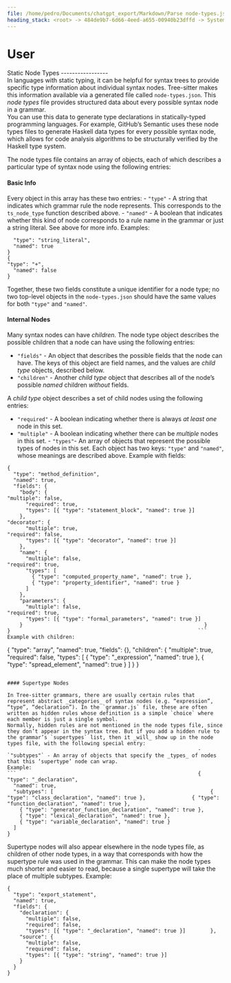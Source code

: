 ```yaml
---
file: /home/pedro/Documents/chatgpt_export/Markdown/Parse node-types.json for models..md
heading_stack: <root> -> 484de9b7-6d66-4eed-a655-00940b23dffd -> System -> 40bb608e-2dfa-4a1b-a046-7b8d340b36c3 -> System -> aaa2de54-e0e3-4848-813c-de80cbe3e253 -> User
---
```

# User

Static Node Types                                             -----------------                                             
In languages with static typing, it can be helpful for syntax trees to provide specific type information about individual syntax nodes. Tree-sitter makes this information available via a generated file called `node-types.json`. This _node types_ file provides structured data about every possible syntax node in a grammar.                                                  
You can use this data to generate type declarations in statically-typed programming languages. For example, GitHub’s Semantic uses these node types files to generate Haskell data types for every possible syntax node, which allows for code analysis algorithms to be structurally verified by the Haskell type system.

The node types file contains an array of objects, each of which describes a particular type of syntax node using the following entries:

#### Basic Info                                               
Every object in this array has these two entries:
                                                              -   `"type"` - A string that indicates which grammar rule the node represents. This corresponds to the `ts_node_type` function described above.                                           -   `"named"` - A boolean that indicates whether this kind of node corresponds to a rule name in the grammar or just a string literal. See above for more info.                                                                                         Examples:

```                                                           {
  "type": "string_literal",
  "named": true
}
{                                                               "type": "+",
  "named": false
}
```                                                           
Together, these two fields constitute a unique identifier for a node type; no two top-level objects in the `node-types.json` should have the same values for both `"type"` and `"named"`.

#### Internal Nodes                                           
Many syntax nodes can have _children_. The node type object describes the possible children that a node can have using the following entries:

-   `"fields"` - An object that describes the possible fields that the node can have. The keys of this object are field names, and the values are _child type_ objects, described below.
-   `"children"` - Another _child type_ object that describes all of the node’s possible _named_ children _without_ fields.

A _child type_ object describes a set of child nodes using the following entries:

-   `"required"` - A boolean indicating whether there is always _at least one_ node in this set.
-   `"multiple"` - A boolean indicating whether there can be _multiple_ nodes in this set.                                  -   `"types"`\- An array of objects that represent the possible types of nodes in this set. Each object has two keys: `"type"` and `"named"`, whose meanings are described above.
                                                              Example with fields:

```
{
  "type": "method_definition",
  "named": true,
  "fields": {
    "body": {                                                       "multiple": false,
      "required": true,
      "types": [{ "type": "statement_block", "named": true }]
    },                                                            "decorator": {
      "multiple": true,                                             "required": false,
      "types": [{ "type": "decorator", "named": true }]
    },
    "name": {
      "multiple": false,                                            "required": true,
      "types": [
        { "type": "computed_property_name", "named": true },
        { "type": "property_identifier", "named": true }
      ]
    },
    "parameters": {
      "multiple": false,                                            "required": true,
      "types": [{ "type": "formal_parameters", "named": true }]
    }                                                           }
}                                                             ```                                                           
Example with children:                                        
```
{
  "type": "array",
  "named": true,                                                "fields": {},
  "children": {
    "multiple": true,
    "required": false,
    "types": [
      { "type": "_expression", "named": true },                     { "type": "spread_element", "named": true }
    ]                                                           }
}
```

#### Supertype Nodes

In Tree-sitter grammars, there are usually certain rules that represent abstract _categories_ of syntax nodes (e.g. “expression”, “type”, “declaration”). In the `grammar.js` file, these are often written as hidden rules whose definition is a simple `choice` where each member is just a single symbol.                                                                        Normally, hidden rules are not mentioned in the node types file, since they don’t appear in the syntax tree. But if you add a hidden rule to the grammar’s `supertypes` list, then it _will_ show up in the node types file, with the following special entry:
                                                              -   `"subtypes"` - An array of objects that specify the _types_ of nodes that this ‘supertype’ node can wrap.               
Example:                                                                                                                    ```                                                           {                                                               "type": "_declaration",
  "named": true,
  "subtypes": [                                                   { "type": "class_declaration", "named": true },               { "type": "function_declaration", "named": true },
    { "type": "generator_function_declaration", "named": true },
    { "type": "lexical_declaration", "named": true },
    { "type": "variable_declaration", "named": true }
  ]
}
```

Supertype nodes will also appear elsewhere in the node types file, as children of other node types, in a way that corresponds with how the supertype rule was used in the grammar. This can make the node types much shorter and easier to read, because a single supertype will take the place of multiple subtypes. 
Example:

```
{
  "type": "export_statement",
  "named": true,
  "fields": {
    "declaration": {
      "multiple": false,
      "required": false,
      "types": [{ "type": "_declaration", "named": true }]        },
    "source": {
      "multiple": false,
      "required": false,
      "types": [{ "type": "string", "named": true }]
    }
  }
}
```

